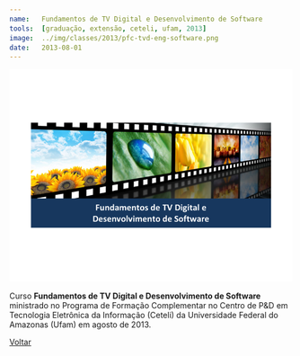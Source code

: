 ```yaml
---
name:  	Fundamentos de TV Digital e Desenvolvimento de Software
tools: 	[graduação, extensão, ceteli, ufam, 2013]
image: 	../img/classes/2013/pfc-tvd-eng-software.png
date: 	2013-08-01
---
```


![](../img/classes/2013/pfc-tvd-eng-software.png)

Curso **Fundamentos de TV Digital e Desenvolvimento de Software** ministrado no Programa de Formação Complementar no Centro de P&D em Tecnologia Eletrônica da Informação (Ceteli) da Universidade Federal do Amazonas (Ufam) em agosto de 2013.

<p class="text-center">
	<a class="btn btn-outline-primary mt-1" href="{{ site.baseurl }}/classes/">Voltar</a>
</p>

